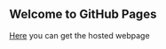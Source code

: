 ## Welcome to GitHub Pages

<a href = "https://testing-concept.glitch.me/">Here</a> you can get the hosted webpage

